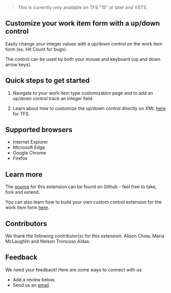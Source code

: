 > This is currently only available on TFS "15" or later and VSTS.

## Customize your work item form with a up/down control ##

Easily change your integer values with a up/down control on the work item form (ex. Hit Count for bugs). 

The control can be used by both your mouse and keyboard (up and down arrow keys).

## Quick steps to get started ##

1. Navigate to your work item type customization page and to add an up/down control track an integer field.

2. Learn about how to customize the up/down control directly on XML [here](https://github.com/Microsoft/vsts-integer-wit-custom-control/blob/master/README.md) for TFS. 

## Supported browsers ##

* Internet Explorer
* Microsoft Edge
* Google Chrome 
* Firefox

## Learn more ##

The [source](https://github.com/Microsoft/vsts-integer-wit-custom-control) for this extension can be found on Github - feel free to take, fork and extend. 

You can also learn how to build your own custom control extension for the work item form [here](https://www.visualstudio.com/en-us/docs/integrate/extensions/develop/custom-control). 

## Contributors ##

We thank the following contributor(s) for this extension: Alison Chow, Maria McLaughlin and Nelson Troncoso Aldas. 

## Feedback ##

We need your feedback! Here are some ways to connect with us:

* Add a review below.
* Send us an [email](mailto://witiq@microsoft.com).
